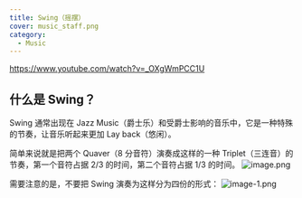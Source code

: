 ```yaml
---
title: Swing（摇摆）
cover: music_staff.png
category:
  - Music
---
```


https://www.youtube.com/watch?v=_OXgWmPCC1U

## 什么是 Swing？

Swing 通常出现在 Jazz Music（爵士乐）和受爵士影响的音乐中，它是一种特殊的节奏，让音乐听起来更加 Lay back（悠闲）。

简单来说就是把两个 Quaver（8 分音符）演奏成这样的一种 Triplet（三连音）的节奏，第一个音符占据 2/3 的时间，第二个音符占据 1/3 的时间。
![image.png](/images/Pub_Note_Swing/image.png)

需要注意的是，不要把 Swing 演奏为这样分为四份的形式：
![image-1.png](/images/Pub_Note_Swing/image-1.png)
